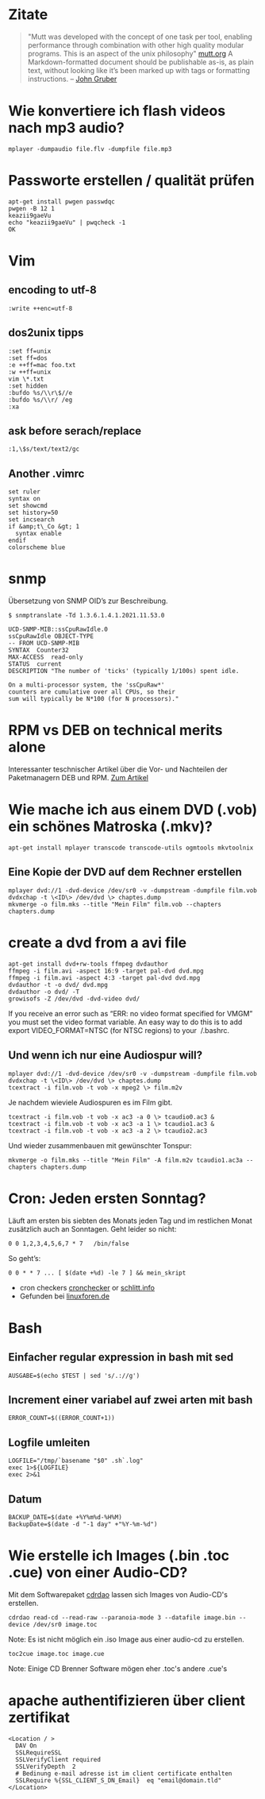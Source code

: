 # Zitate

> "Mutt was developed with the concept of one task per tool, enabling performance through combination with other high quality modular programs. This is an aspect of the unix philosophy" [mutt.org](http://dev.mutt.org/trac/wiki/MailConcept#muttandSMTP)
> A Markdown-formatted document should be publishable as-is, as plain text, without looking like it’s been marked up with tags or formatting instructions. – [John Gruber](http://pandoc.org/README.html#pandocs-markdown)

# Wie konvertiere ich flash videos nach mp3 audio? 

	mplayer -dumpaudio file.flv -dumpfile file.mp3

# Passworte erstellen / qualität prüfen

	apt-get install pwgen passwdqc
	pwgen -B 12 1
	keazii9gaeVu
	echo "keazii9gaeVu" | pwqcheck -1
	OK
# Vim

## encoding to utf-8

	:write ++enc=utf-8

## dos2unix tipps

	:set ff=unix  
	:set ff=dos  
	:e ++ff=mac foo.txt  
	:w ++ff=unix  
	vim \*.txt  
	:set hidden  
	:bufdo %s/\\r\$//e  
	:bufdo %s/\\r/ /eg  
	:xa

## ask before serach/replace

	:1,\$s/text/text2/gc

## Another .vimrc

	set ruler  
	syntax on  
	set showcmd  
	set history=50  
	set incsearch  
	if &amp;t\_Co &gt; 1  
	  syntax enable  
	endif  
	colorscheme blue
# snmp

Übersetzung von SNMP OID’s zur Beschreibung.

	$ snmptranslate -Td 1.3.6.1.4.1.2021.11.53.0

	UCD-SNMP-MIB::ssCpuRawIdle.0
	ssCpuRawIdle OBJECT-TYPE
	-- FROM UCD-SNMP-MIB
	SYNTAX  Counter32
	MAX-ACCESS  read-only
	STATUS  current
	DESCRIPTION "The number of 'ticks' (typically 1/100s) spent idle.
	
	On a multi-processor system, the 'ssCpuRaw*'
	counters are cumulative over all CPUs, so their
	sum will typically be N*100 (for N processors)."

# RPM vs DEB on technical merits alone

Interessanter teschnischer Artikel über die Vor- und Nachteilen der Paketmanagern DEB und RPM. [Zum Artikel](http://lwn.net/Articles/223183/)

# Wie mache ich aus einem DVD (.vob) ein schönes Matroska (.mkv)?

  
	apt-get install mplayer transcode transcode-utils ogmtools mkvtoolnix  
  
## Eine Kopie der DVD auf dem Rechner erstellen

	mplayer dvd://1 -dvd-device /dev/sr0 -v -dumpstream -dumpfile film.vob  
	dvdxchap -t \<ID\> /dev/dvd \> chaptes.dump  
	mkvmerge -o film.mks --title "Mein Film" film.vob --chapters chapters.dump  

# create a dvd from a avi file

	apt-get install dvd+rw-tools ffmpeg dvdauthor
	ffmpeg -i film.avi -aspect 16:9 -target pal-dvd dvd.mpg
	ffmpeg -i film.avi -aspect 4:3 -target pal-dvd dvd.mpg
	dvdauthor -t -o dvd/ dvd.mpg
	dvdauthor -o dvd/ -T
	growisofs -Z /dev/dvd -dvd-video dvd/

If you receive an error such as “ERR: no video format specified for VMGM”
you must set the video format variable. An easy way to do this is to add
export VIDEO\_FORMAT=NTSC (for NTSC regions) to your  /.bashrc.
## Und wenn ich nur eine Audiospur will?

	mplayer dvd://1 -dvd-device /dev/sr0 -v -dumpstream -dumpfile film.vob  
	dvdxchap -t \<ID\> /dev/dvd \> chaptes.dump  
	tcextract -i film.vob -t vob -x mpeg2 \> film.m2v  
  
Je nachdem wieviele Audiospuren es im Film gibt.

	tcextract -i film.vob -t vob -x ac3 -a 0 \> tcaudio0.ac3 &  
	tcextract -i film.vob -t vob -x ac3 -a 1 \> tcaudio1.ac3 &  
	tcextract -i film.vob -t vob -x ac3 -a 2 \> tcaudio2.ac3  
  
Und wieder zusammenbauen mit gewünschter Tonspur:

	mkvmerge -o film.mks --title "Mein Film" -A film.m2v tcaudio1.ac3a --chapters chapters.dump


# Cron: Jeden ersten Sonntag?

Läuft am ersten bis siebten des Monats jeden Tag und im restlichen Monat
zusätzlich auch an Sonntagen. Geht leider so nicht:

	0 0 1,2,3,4,5,6,7 * 7   /bin/false

So geht’s:

	0 0 * * 7 ... [ $(date +%d) -le 7 ] && mein_skript

* cron checkers [cronchecker](http://www.cronchecker.net/) or [schlitt.info](http://cron.schlitt.info/)
* Gefunden bei [linuxforen.de](http://www.linuxforen.de/forums/showthread.php?138612-Cronjob-der-nur-jeden-ersten-Sonntag-im-Monat-l%E4uft-)

# Bash

## Einfacher regular expression in bash mit sed

	AUSGABE=$(echo $TEST | sed 's/.://g')

## Increment einer variabel auf zwei arten mit bash

	ERROR_COUNT=$((ERROR_COUNT+1))

## Logfile umleiten

	LOGFILE="/tmp/`basename "$0" .sh`.log"
	exec 1>${LOGFILE}
	exec 2>&1

## Datum

	BACKUP_DATE=$(date +%Y%m%d-%H%M)
	BackupDate=$(date -d "-1 day" +"%Y-%m-%d")

# Wie erstelle ich Images (.bin .toc .cue) von einer Audio-CD?

Mit dem Softwarepaket
[cdrdao](http://packages.qa.debian.org/c/cdrdao.html) lassen sich Images
von Audio-CD's erstellen.

	cdrdao read-cd --read-raw --paranoia-mode 3 --datafile image.bin --device /dev/sr0 image.toc

Note: Es ist nicht möglich ein .iso Image aus einer audio-cd zu
erstellen.

	toc2cue image.toc image.cue

Note: Einige CD Brenner Software mögen eher .toc's andere .cue's
# apache authentifizieren über client zertifikat

	<Location / >
	  DAV On
	  SSLRequireSSL
	  SSLVerifyClient required
	  SSLVerifyDepth  2
	  # Bedinung e-mail adresse ist im client certificate enthalten
	  SSLRequire %{SSL_CLIENT_S_DN_Email}  eq "email@domain.tld"
	</Location>

